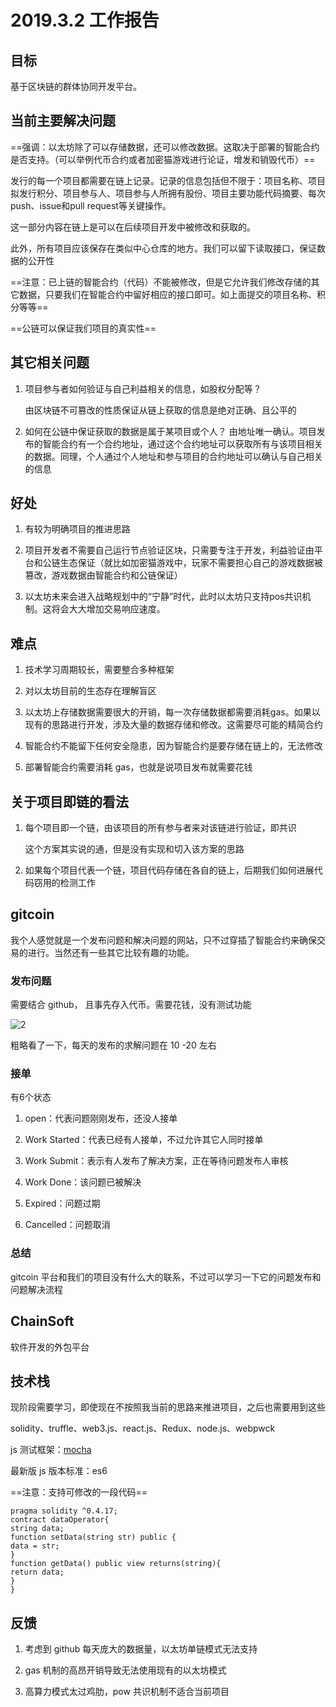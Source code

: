 # 2019.3.2 工作报告

## 目标

基于区块链的群体协同开发平台。

## 当前主要解决问题

==强调：以太坊除了可以存储数据，还可以修改数据。这取决于部署的智能合约是否支持。（可以举例代币合约或者加密猫游戏进行论证，增发和销毁代币）==

发行的每一个项目都需要在链上记录。记录的信息包括但不限于：项目名称、项目拟发行积分、项目参与人、项目参与人所拥有股份、项目主要功能代码摘要、每次push、issue和pull request等关键操作。

这一部分内容在链上是可以在后续项目开发中被修改和获取的。

此外，所有项目应该保存在类似中心仓库的地方。我们可以留下读取接口，保证数据的公开性

==注意：已上链的智能合约（代码）不能被修改，但是它允许我们修改存储的其它数据，只要我们在智能合约中留好相应的接口即可。如上面提交的项目名称、积分等等==

==公链可以保证我们项目的真实性==

## 其它相关问题

1. 项目参与者如何验证与自己利益相关的信息，如股权分配等？

    由区块链不可篡改的性质保证从链上获取的信息是绝对正确、且公平的

2. 如何在公链中保证获取的数据是属于某项目或个人？
    由地址唯一确认。项目发布的智能合约有一个合约地址，通过这个合约地址可以获取所有与该项目相关的数据。同理，个人通过个人地址和参与项目的合约地址可以确认与自己相关的信息

## 好处

1. 有较为明确项目的推进思路

2. 项目开发者不需要自己运行节点验证区块，只需要专注于开发，利益验证由平台和公链生态保证（就比如加密猫游戏中，玩家不需要担心自己的游戏数据被篡改，游戏数据由智能合约和公链保证）

3. 以太坊未来会进入战略规划中的“宁静”时代，此时以太坊只支持pos共识机制。这将会大大增加交易响应速度。

## 难点

1. 技术学习周期较长，需要整合多种框架

2. 对以太坊目前的生态存在理解盲区

3. 以太坊上存储数据需要很大的开销，每一次存储数据都需要消耗gas。如果以现有的思路进行开发，涉及大量的数据存储和修改。这需要尽可能的精简合约

4. 智能合约不能留下任何安全隐患，因为智能合约是要存储在链上的，无法修改

5. 部署智能合约需要消耗 gas，也就是说项目发布就需要花钱

## 关于项目即链的看法

1. 每个项目即一个链，由该项目的所有参与者来对该链进行验证，即共识

    这个方案其实说的通，但是没有实现和切入该方案的思路

2. 如果每个项目代表一个链，项目代码存储在各自的链上，后期我们如何进展代码窃用的检测工作

## gitcoin

我个人感觉就是一个发布问题和解决问题的网站，只不过穿插了智能合约来确保交易的进行。当然还有一些其它比较有趣的功能。

### 发布问题

需要结合 github， 且事先存入代币。需要花钱，没有测试功能

![2](http://ww1.sinaimg.cn/large/006alGmrgy1g0nld98k8mj30xd0g476p.jpg)

粗略看了一下，每天的发布的求解问题在 10 -20 左右

### 接单

有6个状态

1. open：代表问题刚刚发布，还没人接单

2. Work Started：代表已经有人接单，不过允许其它人同时接单

3. Work Submit：表示有人发布了解决方案，正在等待问题发布人审核

4. Work Done：该问题已被解决

5. Expired：问题过期

6. Cancelled：问题取消

### 总结

gitcoin 平台和我们的项目没有什么大的联系，不过可以学习一下它的问题发布和问题解决流程

## ChainSoft

软件开发的外包平台

## 技术栈

现阶段需要学习，即使现在不按照我当前的思路来推进项目，之后也需要用到这些

solidity、truffle、web3.js、react.js、Redux、node.js、webpwck

js 测试框架：[mocha](https://mochajs.org/)

最新版 js 版本标准：es6

==注意：支持可修改的一段代码==

```solidity
pragma solidity ^0.4.17;
contract dataOperator{
string data;
function setData(string str) public {
data = str;
}
function getData() public view returns(string){
return data;
}
}
```

## 反馈

1. 考虑到 github 每天庞大的数据量，以太坊单链模式无法支持

2. gas 机制的高昂开销导致无法使用现有的以太坊模式

3. 高算力模式太过鸡肋，pow 共识机制不适合当前项目